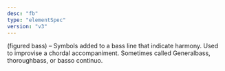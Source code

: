 ```yaml
---
desc: "fb"
type: "elementSpec"
version: "v3"
---
```


(figured bass) – Symbols added to a bass line that indicate harmony. Used to improvise
a
chordal accompaniment. Sometimes called Generalbass, thoroughbass, or basso continuo.
